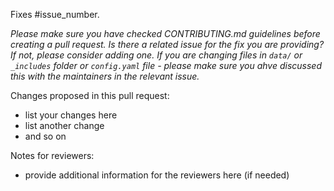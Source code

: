 Fixes #issue_number.

*Please make sure you have checked CONTRIBUTING.md guidelines before creating a pull request.*
*Is there a related issue for the fix you are providing? If not, please consider adding one.*
*If you are changing files in `data/` or `_includes` folder or `config.yaml` file - please make sure you ahve discussed this with the maintainers in the relevant issue.*

Changes proposed in this pull request:

* list your changes here
* list another change
* and so on

Notes for reviewers: 

* provide additional information for the reviewers here (if needed)
